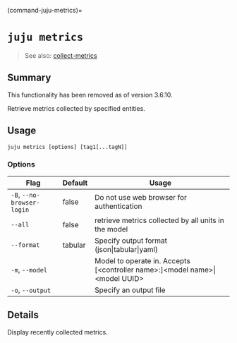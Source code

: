 (command-juju-metrics)=
# `juju metrics`
> See also: [collect-metrics](#collect-metrics)

## Summary

This functionality has been removed as of version 3.6.10.

Retrieve metrics collected by specified entities.

## Usage
```juju metrics [options] [tag1[...tagN]]```

### Options
| Flag | Default | Usage |
| --- | --- | --- |
| `-B`, `--no-browser-login` | false | Do not use web browser for authentication |
| `--all` | false | retrieve metrics collected by all units in the model |
| `--format` | tabular | Specify output format (json&#x7c;tabular&#x7c;yaml) |
| `-m`, `--model` |  | Model to operate in. Accepts [&lt;controller name&gt;:]&lt;model name&gt;&#x7c;&lt;model UUID&gt; |
| `-o`, `--output` |  | Specify an output file |

## Details

Display recently collected metrics.